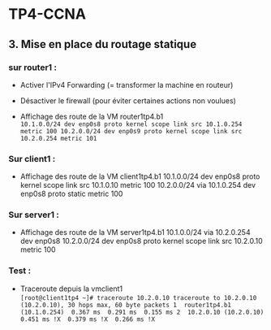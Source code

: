 # TP4-CCNA

## 3. Mise en place du routage statique

### sur router1 :

* Activer l'IPv4 Forwarding (= transformer la machine en routeur)

* Désactiver le firewall (pour éviter certaines actions non voulues)

* Affichage des route de la VM router1tp4.b1   
`10.1.0.0/24 dev enp0s8 proto kernel scope link src 10.1.0.254 metric 100
10.2.0.0/24 dev enp0s9 proto kernel scope link src 10.2.0.254 metric 101`

### Sur client1 :

* Affichage des route de la VM client1tp4.b1
10.1.0.0/24 dev enp0s8 proto kernel scope link src 10.1.0.10 metric 100
10.2.0.0/24 via 10.1.0.254 dev enp0s8 proto static metric 100


### Sur server1 :

* Affichage des route de la VM server1tp4.b1
10.1.0.0/24 via 10.2.0.254 dev enp0s8
10.2.0.0/24 dev enp0s8 proto kernel scope link src 10.2.0.10 metric 100


### Test :

* Traceroute depuis la vmclient1   
`[root@client1tp4 ~]# traceroute 10.2.0.10
traceroute to 10.2.0.10 (10.2.0.10), 30 hops max, 60 byte packets
 1  router1tp4.b1 (10.1.0.254)  0.367 ms  0.291 ms  0.155 ms
 2  10.2.0.10 (10.2.0.10)  0.451 ms !X  0.379 ms !X  0.266 ms !X
`
